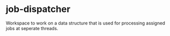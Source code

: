# job-dispatcher
Workspace to work on a data structure that is used for processing assigned jobs at seperate threads.
